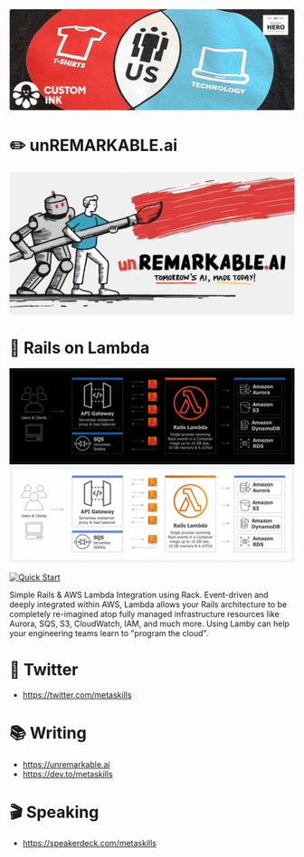 
![Custom Ink](./header-small.png)

# ✏️ unREMARKABLE.ai

![Tomorrow's AI, Made Today!](./unremarkable-banner.png)

# 🚂 Rails on Lambda

![Simple Rails & AWS Lambda Integration using Rack](./lamby-rails-arch-dark.png#gh-dark-mode-only)
![Simple Rails & AWS Lambda Integration using Rack](./lamby-rails-arch-light.png#gh-light-mode-only)

[![Quick Start](https://img.shields.io/static/v1?style=for-the-badge&message=Quick+Start&color=FF9900&logo=awslambda&logoColor=FF9900&label=Guides)](https://lamby.cloud/docs/quick-start)

Simple Rails & AWS Lambda Integration using Rack. Event-driven and deeply integrated within AWS, Lambda allows your Rails architecture to be completely re-imagined atop fully managed infrastructure resources like Aurora, SQS, S3, CloudWatch, IAM, and much more. Using Lamby can help your engineering teams learn to "program the cloud".

# 🐣 Twitter

* https://twitter.com/metaskills

# 📚 Writing

* https://unremarkable.ai
* https://dev.to/metaskills

# 🎬 Speaking

* https://speakerdeck.com/metaskills
